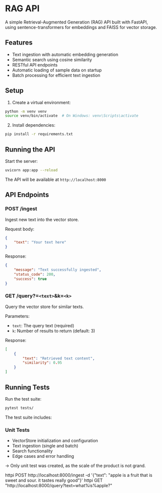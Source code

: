 # RAG API

A simple Retrieval-Augmented Generation (RAG) API built with FastAPI, using sentence-transformers for embeddings and FAISS for vector storage.

## Features

- Text ingestion with automatic embedding generation
- Semantic search using cosine similarity
- RESTful API endpoints
- Automatic loading of sample data on startup
- Batch processing for efficient text ingestion

## Setup

1. Create a virtual environment:
```bash
python -m venv venv
source venv/bin/activate  # On Windows: venv\Scripts\activate
```

2. Install dependencies:
```bash
pip install -r requirements.txt
```

## Running the API

Start the server:
```bash
uvicorn app:app --reload
```

The API will be available at `http://localhost:8000`

## API Endpoints

### POST /ingest
Ingest new text into the vector store.

Request body:
```json
{
    "text": "Your text here"
}
```

Response:
```json
{
    "message": "Text successfully ingested",
    "status_code": 200,
    "success": true
}
```

### GET /query?=`<text>`&k=`<k>`
Query the vector store for similar texts.

Parameters:
- `text`: The query text (required)
- `k`: Number of results to return (default: 3)

Response:
```json
[
    {
        "text": "Retrieved text content",
        "similarity": 0.95
    }
]
```

## Running Tests

Run the test suite:
```bash
pytest tests/
```

The test suite includes:

### Unit Tests
- VectorStore initialization and configuration
- Text ingestion (single and batch)
- Search functionality
- Edge cases and error handling

-> Only unit test was created, as the scale of the product is not grand. 


httpi POST http://localhost:8000/ingest -d '{"text": "apple is a fruit that is sweet and sour. it tastes really good"}'
httpi GET "http://localhost:8000/query?text=what%is%apple?"                        

